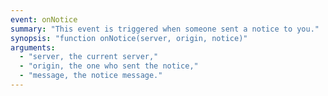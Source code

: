 ```yaml
---
event: onNotice
summary: "This event is triggered when someone sent a notice to you."
synopsis: "function onNotice(server, origin, notice)"
arguments:
  - "server, the current server,"
  - "origin, the one who sent the notice,"
  - "message, the notice message."
---
```

